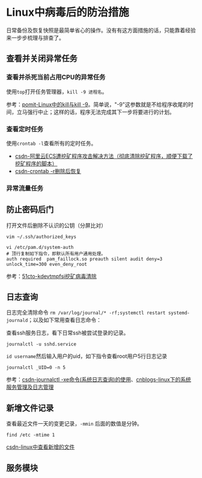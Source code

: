 # Linux中病毒后的防治措施

日常备份及恢复快照是最简单省心的操作。没有有这方面措施的话，只能靠着经验来一步步梳理与排查了。

## 查看并关闭异常任务

### 查看并杀死当前占用CPU的异常任务

使用`top`打开任务管理器，`kill -9 进程名`。

参考：[pomit-Linux中的kill与kill -9](http://www.pomit.cn/tr/5063499771865601)。简单说，"-9"这参数就是不给程序收尾的时间，立马强行中止；这样的话，程序无法完成其下一步将要进行的计划。

### 查看定时任务

使用`crontab -l`查看所有的定时任务。

 * [csdn-阿里云ECS遭挖矿程序攻击解决方法（彻底清除挖矿程序，顺便下载了挖矿程序的脚本）](https://blog.csdn.net/NicolasLearner/article/details/119006769)
 * [csdn-crontab -r删除后恢复](https://blog.csdn.net/only_cyk/article/details/123550872)


### 异常流量任务



## 防止密码后门

打开文件后删除不认识的公钥（分屏比对）

```
vim ~/.ssh/authorized_keys
```

```
vi /etc/pam.d/system-auth
# 顶行复制如下指令，即默认所有用户通用处理。
auth required  pam_faillock.so preauth silent audit deny=3  unlock_time=300 even_deny_root
```

参考：[51cto-kdevtmpfsi挖矿病毒清除](https://blog.51cto.com/liuyj/5205391)


## 日志查询

日志完全清除命令 `rm /var/log/journal/* -rf;systemctl restart systemd-journald`；以及如下常用查看日志命令：

查看ssh服务日志，看下日常ssh被尝试登录的记录。 

```
journalctl -u sshd.service
```

`id username`然后输入用户的uid，如下指令查看root用户5行日志记录

```
journalctl _UID=0 -n 5
```

参考：[csdn-journalctl -xe命令(系统日志查询)的使用](https://blog.csdn.net/enthan809882/article/details/104551777/)、[cnblogs-linux下的系统服务管理及日志管理](https://www.cnblogs.com/yuzhaokai0523/p/4453094.html)

## 新增文件记录

查看最近文件一天的变更记录，`-mmin` 后面的数值是分钟。

```
find /etc -mtime 1
```

[csdn-linux中查看新增的文件](https://blog.csdn.net/qq_17576885/article/details/121995103)


## 服务模块